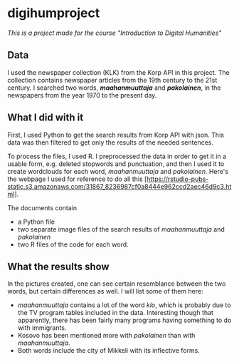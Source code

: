 # digihumproject
_This is a project made for the course "Introduction to Digital Humanities"_

## Data
I used the newspaper collection (KLK) from the Korp API in this project. The collection contains newspaper articles from the 19th century to the 21st century. I searched two words, **_maahanmuuttaja_** and **_pakolainen_**, in the newspapers from the year 1970 to the present day.

## What I did with it
First, I used Python to get the search results from Korp API with json. This data was then filtered to get only the results of the needed sentences.

To process the files, I used R. I preprocessed the data in order to get it in a usable form, e.g. deleted stopwords and punctuation, and then I used it to create wordclouds for each word, _maahanmuuttaja_ and _pakolainen_. Here's the webpage I used for reference to do all this [https://rstudio-pubs-static.s3.amazonaws.com/31867_8236987cf0a8444e962ccd2aec46d9c3.html].

The documents contain
  - a Python file
  - two separate image files of the search results of _maahanmuuttaja_ and _pakolainen_
  - two R files of the code for each word.

## What the results show
In the pictures created, one can see certain resemblance between the two words, but certain differences as well. I will list some of them here:
  - _maahanmuuttaja_ contains a lot of the word _klo_, which is probably due to the TV program tables included in the data. Interesting      though that apparently, there has been fairly many programs having something to do with immigrants.
  - Kosovo has been mentioned more with _pakolainen_ than with _maahanmuuttaja_.
  - Both words include the city of Mikkeli with its inflective forms.
